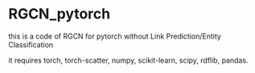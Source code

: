 # RGCN_pytorch
this is a code of RGCN for pytorch without Link Prediction/Entity Classification


it requires torch, torch-scatter, numpy, scikit-learn, scipy, rdflib, pandas.
